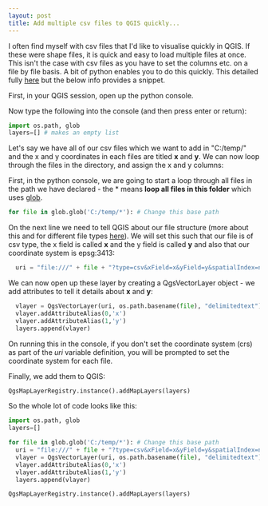 ```yaml
---
layout: post
title: Add multiple csv files to QGIS quickly...
---
```


I often find myself with csv files that I'd like to visualise quickly in QGIS. If these were shape files, it is quick  and easy to load multiple files at once. This isn't the case with csv files as you have to set the columns etc. on a file by file basis. A bit of python enables you to do this quickly. This detailed fully [here](http://docs.qgis.org/testing/en/docs/pyqgis_developer_cookbook/loadlayer.html) but the below info provides a snippet.

First, in your QGIS session, open up the python console.

Now type the following into the console (and then press enter or return):

```python
import os.path, glob
layers=[] # makes an empty list
```

Let's say we have all of our csv files which we want to add in "C:/temp/" and the x and y coordinates in each files are titled **x** and **y**. We can now loop through the files in the directory, and assign the x and y columns:

First, in the python console, we are going to start a loop through all files in the path we have declared - the \* means **loop all files in this folder** which uses [glob](https://docs.python.org/2/library/glob.html).

```python
for file in glob.glob('C:/temp/*'): # Change this base path
```

On the next line we need to tell QGIS about our file structure (more about this and for different file types [here](http://docs.qgis.org/testing/en/docs/pyqgis_developer_cookbook/loadlayer.html)). We will set this such that our file is of csv type, the x field is called **x** and the y field is called **y** and also that our coordinate system is epsg:3413:

```python
  uri = "file:///" + file + "?type=csv&xField=x&yField=y&spatialIndex=no&subsetIndex=no&watchFile=no&crs=epsg:3413"
```
We can now open up these layer by creating a QgsVectorLayer object - we add attributes to tell it details about **x** and **y**:

```python
  vlayer = QgsVectorLayer(uri, os.path.basename(file), "delimitedtext")
  vlayer.addAttributeAlias(0,'x')
  vlayer.addAttributeAlias(1,'y')
  layers.append(vlayer)
```
On running this in the console, if you don't set the coordinate system (crs) as part of the *uri* variable definition, you will be prompted to set the coordinate system for each file.

Finally, we add them to QGIS: 

```python
QgsMapLayerRegistry.instance().addMapLayers(layers)
```

So the whole lot of code looks like this:

```python
import os.path, glob
layers=[]

for file in glob.glob('C:/temp/*'): # Change this base path
  uri = "file:///" + file + "?type=csv&xField=x&yField=y&spatialIndex=no&subsetIndex=no&watchFile=no"
  vlayer = QgsVectorLayer(uri, os.path.basename(file), "delimitedtext")
  vlayer.addAttributeAlias(0,'x')
  vlayer.addAttributeAlias(1,'y')
  layers.append(vlayer)

QgsMapLayerRegistry.instance().addMapLayers(layers)
```




